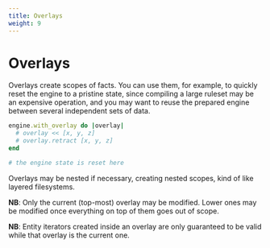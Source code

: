 ```yaml
---
title: Overlays
weight: 9
---
```


# Overlays

Overlays create scopes of facts. You can use them, for example, to quickly reset the engine to a pristine state, since compiling a large ruleset may be an expensive operation, and you may want to reuse the prepared engine between several independent sets of data.


```ruby
engine.with_overlay do |overlay|
  # overlay << [x, y, z]
  # overlay.retract [x, y, z]
end

# the engine state is reset here
```

Overlays may be nested if necessary, creating nested scopes, kind of like layered filesystems.

**NB**: Only the current (top-most) overlay may be modified. Lower ones may be modified once everything on top of them goes out of scope.

**NB**: Entity iterators created inside an overlay are only guaranteed to be valid while that overlay is the current one.